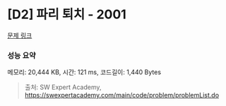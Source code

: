 # [D2] 파리 퇴치 - 2001 

[문제 링크](https://swexpertacademy.com/main/code/problem/problemDetail.do?contestProbId=AV5PzOCKAigDFAUq) 

### 성능 요약

메모리: 20,444 KB, 시간: 121 ms, 코드길이: 1,440 Bytes



> 출처: SW Expert Academy, https://swexpertacademy.com/main/code/problem/problemList.do